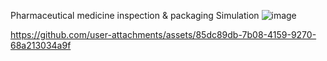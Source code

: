  Pharmaceutical medicine inspection & packaging Simulation
![image](https://github.com/user-attachments/assets/3dc0a5ab-3f4d-4739-84b4-5e29fb35d560)


https://github.com/user-attachments/assets/85dc89db-7b08-4159-9270-68a213034a9f
